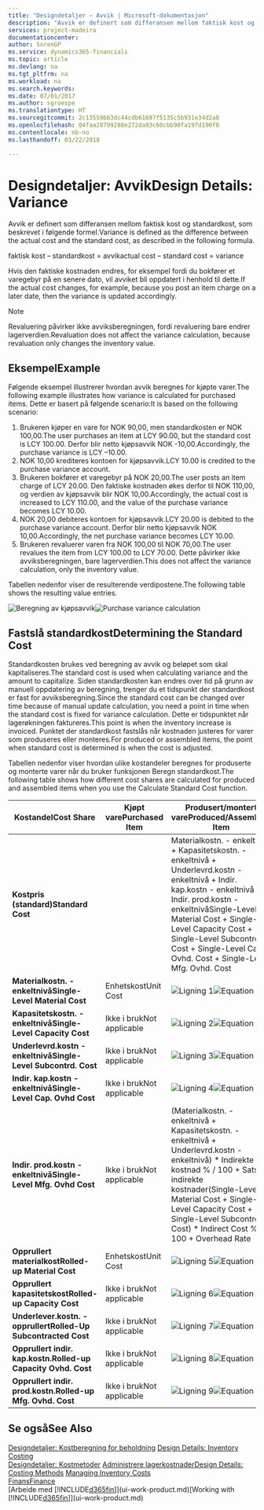 ```yaml
---
title: "Designdetaljer – Avvik | Microsoft-dokumentasjon"
description: "Avvik er definert som differansen mellom faktisk kost og standardkost, som beskrevet i følgende formel."
services: project-madeira
documentationcenter: 
author: SorenGP
ms.service: dynamics365-financials
ms.topic: article
ms.devlang: na
ms.tgt_pltfrm: na
ms.workload: na
ms.search.keywords: 
ms.date: 07/01/2017
ms.author: sgroespe
ms.translationtype: HT
ms.sourcegitcommit: 2c13559bb3dc44cdb61697f5135c5b931e34d2a8
ms.openlocfilehash: 04faa28799288e272da93c60cbb90fa19fd190f0
ms.contentlocale: nb-no
ms.lasthandoff: 03/22/2018

---
```

# <a name="design-details-variance"></a><span data-ttu-id="e1db5-103">Designdetaljer: Avvik</span><span class="sxs-lookup"><span data-stu-id="e1db5-103">Design Details: Variance</span></span>
<span data-ttu-id="e1db5-104">Avvik er definert som differansen mellom faktisk kost og standardkost, som beskrevet i følgende formel.</span><span class="sxs-lookup"><span data-stu-id="e1db5-104">Variance is defined as the difference between the actual cost and the standard cost, as described in the following formula.</span></span>  

 <span data-ttu-id="e1db5-105">faktisk kost – standardkost = avvik</span><span class="sxs-lookup"><span data-stu-id="e1db5-105">actual cost – standard cost = variance</span></span>  

 <span data-ttu-id="e1db5-106">Hvis den faktiske kostnaden endres, for eksempel fordi du bokfører et varegebyr på en senere dato, vil avviket bli oppdatert i henhold til dette.</span><span class="sxs-lookup"><span data-stu-id="e1db5-106">If the actual cost changes, for example, because you post an item charge on a later date, then the variance is updated accordingly.</span></span>  

> [!NOTE]  
>  <span data-ttu-id="e1db5-107">Revaluering påvirker ikke avviksberegningen, fordi revaluering bare endrer lagerverdien.</span><span class="sxs-lookup"><span data-stu-id="e1db5-107">Revaluation does not affect the variance calculation, because revaluation only changes the inventory value.</span></span>  

## <a name="example"></a><span data-ttu-id="e1db5-108">Eksempel</span><span class="sxs-lookup"><span data-stu-id="e1db5-108">Example</span></span>  
 <span data-ttu-id="e1db5-109">Følgende eksempel illustrerer hvordan avvik beregnes for kjøpte varer.</span><span class="sxs-lookup"><span data-stu-id="e1db5-109">The following example illustrates how variance is calculated for purchased items.</span></span> <span data-ttu-id="e1db5-110">Dette er basert på følgende scenario:</span><span class="sxs-lookup"><span data-stu-id="e1db5-110">It is based on the following scenario:</span></span>  

1.  <span data-ttu-id="e1db5-111">Brukeren kjøper en vare for NOK 90,00, men standardkosten er NOK 100,00.</span><span class="sxs-lookup"><span data-stu-id="e1db5-111">The user purchases an item at LCY 90.00, but the standard cost is LCY 100.00.</span></span> <span data-ttu-id="e1db5-112">Derfor blir netto kjøpsavvik NOK -10,00.</span><span class="sxs-lookup"><span data-stu-id="e1db5-112">Accordingly, the purchase variance is LCY –10.00.</span></span>  
2.  <span data-ttu-id="e1db5-113">NOK 10,00 krediteres kontoen for kjøpsavvik.</span><span class="sxs-lookup"><span data-stu-id="e1db5-113">LCY 10.00 is credited to the purchase variance account.</span></span>  
3.  <span data-ttu-id="e1db5-114">Brukeren bokfører et varegebyr på NOK 20,00.</span><span class="sxs-lookup"><span data-stu-id="e1db5-114">The user posts an item charge of LCY 20.00.</span></span> <span data-ttu-id="e1db5-115">Den faktiske kostnaden økes derfor til NOK 110,00, og verdien av kjøpsavvik blir NOK 10,00.</span><span class="sxs-lookup"><span data-stu-id="e1db5-115">Accordingly, the actual cost is increased to LCY 110.00, and the value of the purchase variance becomes LCY 10.00.</span></span>  
4.  <span data-ttu-id="e1db5-116">NOK 20,00 debiteres kontoen for kjøpsavvik.</span><span class="sxs-lookup"><span data-stu-id="e1db5-116">LCY 20.00 is debited to the purchase variance account.</span></span> <span data-ttu-id="e1db5-117">Derfor blir netto kjøpsavvik NOK 10,00.</span><span class="sxs-lookup"><span data-stu-id="e1db5-117">Accordingly, the net purchase variance becomes LCY 10.00.</span></span>  
5.  <span data-ttu-id="e1db5-118">Brukeren revaluerer varen fra NOK 100,00 til NOK 70,00.</span><span class="sxs-lookup"><span data-stu-id="e1db5-118">The user revalues the item from LCY 100.00 to LCY 70.00.</span></span> <span data-ttu-id="e1db5-119">Dette påvirker ikke avviksberegningen, bare lagerverdien.</span><span class="sxs-lookup"><span data-stu-id="e1db5-119">This does not affect the variance calculation, only the inventory value.</span></span>  

 <span data-ttu-id="e1db5-120">Tabellen nedenfor viser de resulterende verdipostene.</span><span class="sxs-lookup"><span data-stu-id="e1db5-120">The following table shows the resulting value entries.</span></span>  

 <span data-ttu-id="e1db5-121">![Beregning av kjøpsavvik](media/design_details_inventory_costing_11_purchase_variance.png "design_details_inventory_costing_11_purchase_variance")</span><span class="sxs-lookup"><span data-stu-id="e1db5-121">![Purchase variance calculation](media/design_details_inventory_costing_11_purchase_variance.png "design_details_inventory_costing_11_purchase_variance")</span></span>  

## <a name="determining-the-standard-cost"></a><span data-ttu-id="e1db5-122">Fastslå standardkost</span><span class="sxs-lookup"><span data-stu-id="e1db5-122">Determining the Standard Cost</span></span>  
 <span data-ttu-id="e1db5-123">Standardkosten brukes ved beregning av avvik og beløpet som skal kapitaliseres.</span><span class="sxs-lookup"><span data-stu-id="e1db5-123">The standard cost is used when calculating variance and the amount to capitalize.</span></span> <span data-ttu-id="e1db5-124">Siden standardkosten kan endres over tid på grunn av manuell oppdatering av beregning, trenger du et tidspunkt der standardkost er fast for avviksberegning.</span><span class="sxs-lookup"><span data-stu-id="e1db5-124">Since the standard cost can be changed over time because of manual update calculation, you need a point in time when the standard cost is fixed for variance calculation.</span></span> <span data-ttu-id="e1db5-125">Dette er tidspunktet når lagerøkningen faktureres.</span><span class="sxs-lookup"><span data-stu-id="e1db5-125">This point is when the inventory increase is invoiced.</span></span> <span data-ttu-id="e1db5-126">Punktet der standardkost fastslås når kostnaden justeres for varer som produseres eller monteres.</span><span class="sxs-lookup"><span data-stu-id="e1db5-126">For produced or assembled items, the point when standard cost is determined is when the cost is adjusted.</span></span>  

 <span data-ttu-id="e1db5-127">Tabellen nedenfor viser hvordan ulike kostandeler beregnes for produserte og monterte varer når du bruker funksjonen Beregn standardkost.</span><span class="sxs-lookup"><span data-stu-id="e1db5-127">The following table shows how different cost shares are calculated for produced and assembled items when you use the Calculate Standard Cost function.</span></span>  

|<span data-ttu-id="e1db5-128">Kostandel</span><span class="sxs-lookup"><span data-stu-id="e1db5-128">Cost Share</span></span>|<span data-ttu-id="e1db5-129">Kjøpt vare</span><span class="sxs-lookup"><span data-stu-id="e1db5-129">Purchased Item</span></span>|<span data-ttu-id="e1db5-130">Produsert/montert vare</span><span class="sxs-lookup"><span data-stu-id="e1db5-130">Produced/Assembled Item</span></span>|  
|----------------|--------------------|------------------------------|  
|<span data-ttu-id="e1db5-131">**Kostpris (standard)**</span><span class="sxs-lookup"><span data-stu-id="e1db5-131">**Standard Cost**</span></span>||<span data-ttu-id="e1db5-132">Materialkostn. - enkeltnivå + Kapasitetskostn. - enkeltnivå + Underlevrd.kostn - enkeltnivå + Indir. kap.kostn - enkeltnivå + Indir. prod.kostn - enkeltnivå</span><span class="sxs-lookup"><span data-stu-id="e1db5-132">Single-Level Material Cost + Single-Level Capacity Cost + Single-Level Subcontrd. Cost + Single-Level Cap. Ovhd. Cost + Single-Level Mfg. Ovhd. Cost</span></span>|  
|<span data-ttu-id="e1db5-133">**Materialkostn. - enkeltnivå**</span><span class="sxs-lookup"><span data-stu-id="e1db5-133">**Single-Level Material Cost**</span></span>|<span data-ttu-id="e1db5-134">Enhetskost</span><span class="sxs-lookup"><span data-stu-id="e1db5-134">Unit Cost</span></span>|<span data-ttu-id="e1db5-135">![Ligning 1](media/design_details_inventory_costing_11_equation_1.png "design_details_inventory_costing_11_equation_1")</span><span class="sxs-lookup"><span data-stu-id="e1db5-135">![Equation 1](media/design_details_inventory_costing_11_equation_1.png "design_details_inventory_costing_11_equation_1")</span></span>|  
|<span data-ttu-id="e1db5-136">**Kapasitetskostn. - enkeltnivå**</span><span class="sxs-lookup"><span data-stu-id="e1db5-136">**Single-Level Capacity Cost**</span></span>|<span data-ttu-id="e1db5-137">Ikke i bruk</span><span class="sxs-lookup"><span data-stu-id="e1db5-137">Not applicable</span></span>|<span data-ttu-id="e1db5-138">![Ligning 2](media/design_details_inventory_costing_11_equation_2.png "design_details_inventory_costing_11_equation_2")</span><span class="sxs-lookup"><span data-stu-id="e1db5-138">![Equation 2](media/design_details_inventory_costing_11_equation_2.png "design_details_inventory_costing_11_equation_2")</span></span>|  
|<span data-ttu-id="e1db5-139">**Underlevrd.kostn - enkeltnivå**</span><span class="sxs-lookup"><span data-stu-id="e1db5-139">**Single-Level Subcontrd. Cost**</span></span>|<span data-ttu-id="e1db5-140">Ikke i bruk</span><span class="sxs-lookup"><span data-stu-id="e1db5-140">Not applicable</span></span>|<span data-ttu-id="e1db5-141">![Ligning 3](media/design_details_inventory_costing_11_equation_3.png "design_details_inventory_costing_11_equation_3")</span><span class="sxs-lookup"><span data-stu-id="e1db5-141">![Equation 3](media/design_details_inventory_costing_11_equation_3.png "design_details_inventory_costing_11_equation_3")</span></span>|  
|<span data-ttu-id="e1db5-142">**Indir. kap.kostn - enkeltnivå**</span><span class="sxs-lookup"><span data-stu-id="e1db5-142">**Single-Level Cap. Ovhd Cost**</span></span>|<span data-ttu-id="e1db5-143">Ikke i bruk</span><span class="sxs-lookup"><span data-stu-id="e1db5-143">Not applicable</span></span>|<span data-ttu-id="e1db5-144">![Ligning 4](media/design_details_inventory_costing_11_equation_4.png "design_details_inventory_costing_11_equation_4")</span><span class="sxs-lookup"><span data-stu-id="e1db5-144">![Equation 4](media/design_details_inventory_costing_11_equation_4.png "design_details_inventory_costing_11_equation_4")</span></span>|  
|<span data-ttu-id="e1db5-145">**Indir. prod.kostn - enkeltnivå**</span><span class="sxs-lookup"><span data-stu-id="e1db5-145">**Single-Level Mfg. Ovhd Cost**</span></span>|<span data-ttu-id="e1db5-146">Ikke i bruk</span><span class="sxs-lookup"><span data-stu-id="e1db5-146">Not applicable</span></span>|<span data-ttu-id="e1db5-147">(Materialkostn. - enkeltnivå + Kapasitetskostn. - enkeltnivå + Underlevrd.kostn - enkeltnivå) \* Indirekte kostnad % / 100 + Sats for indirekte kostnader</span><span class="sxs-lookup"><span data-stu-id="e1db5-147">(Single-Level Material Cost + Single-Level Capacity Cost + Single-Level Subcontrd. Cost) \* Indirect Cost % / 100 + Overhead Rate</span></span>|  
|<span data-ttu-id="e1db5-148">**Opprullert materialkost**</span><span class="sxs-lookup"><span data-stu-id="e1db5-148">**Rolled-up Material Cost**</span></span>|<span data-ttu-id="e1db5-149">Enhetskost</span><span class="sxs-lookup"><span data-stu-id="e1db5-149">Unit Cost</span></span>|<span data-ttu-id="e1db5-150">![Ligning 5](media/design_details_inventory_costing_11_equation_5.png "design_details_inventory_costing_11_equation_5")</span><span class="sxs-lookup"><span data-stu-id="e1db5-150">![Equation 5](media/design_details_inventory_costing_11_equation_5.png "design_details_inventory_costing_11_equation_5")</span></span>|  
|<span data-ttu-id="e1db5-151">**Opprullert kapasitetskost**</span><span class="sxs-lookup"><span data-stu-id="e1db5-151">**Rolled-up Capacity Cost**</span></span>|<span data-ttu-id="e1db5-152">Ikke i bruk</span><span class="sxs-lookup"><span data-stu-id="e1db5-152">Not applicable</span></span>|<span data-ttu-id="e1db5-153">![Ligning 6](media/design_details_inventory_costing_11_equation_6.png "design_details_inventory_costing_11_equation_6")</span><span class="sxs-lookup"><span data-stu-id="e1db5-153">![Equation 6](media/design_details_inventory_costing_11_equation_6.png "design_details_inventory_costing_11_equation_6")</span></span>|  
|<span data-ttu-id="e1db5-154">**Underlever.kostn. - opprullert**</span><span class="sxs-lookup"><span data-stu-id="e1db5-154">**Rolled-Up Subcontracted Cost**</span></span>|<span data-ttu-id="e1db5-155">Ikke i bruk</span><span class="sxs-lookup"><span data-stu-id="e1db5-155">Not applicable</span></span>|<span data-ttu-id="e1db5-156">![Ligning 7](media/design_details_inventory_costing_11_equation_7.png "design_details_inventory_costing_11_equation_7")</span><span class="sxs-lookup"><span data-stu-id="e1db5-156">![Equation 7](media/design_details_inventory_costing_11_equation_7.png "design_details_inventory_costing_11_equation_7")</span></span>|  
|<span data-ttu-id="e1db5-157">**Opprullert indir. kap.kostn.**</span><span class="sxs-lookup"><span data-stu-id="e1db5-157">**Rolled-up Capacity Ovhd. Cost**</span></span>|<span data-ttu-id="e1db5-158">Ikke i bruk</span><span class="sxs-lookup"><span data-stu-id="e1db5-158">Not applicable</span></span>|<span data-ttu-id="e1db5-159">![Ligning 8](media/design_details_inventory_costing_11_equation_8.png "design_details_inventory_costing_11_equation_8")</span><span class="sxs-lookup"><span data-stu-id="e1db5-159">![Equation 8](media/design_details_inventory_costing_11_equation_8.png "design_details_inventory_costing_11_equation_8")</span></span>|  
|<span data-ttu-id="e1db5-160">**Opprullert indir. prod.kostn.**</span><span class="sxs-lookup"><span data-stu-id="e1db5-160">**Rolled-up Mfg. Ovhd. Cost**</span></span>|<span data-ttu-id="e1db5-161">Ikke i bruk</span><span class="sxs-lookup"><span data-stu-id="e1db5-161">Not applicable</span></span>|<span data-ttu-id="e1db5-162">![Ligning 9](media/design_details_inventory_costing_11_equation_9.png "design_details_inventory_costing_11_equation_9")</span><span class="sxs-lookup"><span data-stu-id="e1db5-162">![Equation 9](media/design_details_inventory_costing_11_equation_9.png "design_details_inventory_costing_11_equation_9")</span></span>|  

## <a name="see-also"></a><span data-ttu-id="e1db5-163">Se også</span><span class="sxs-lookup"><span data-stu-id="e1db5-163">See Also</span></span>  
 <span data-ttu-id="e1db5-164">[Designdetaljer: Kostberegning for beholdning](design-details-inventory-costing.md) </span><span class="sxs-lookup"><span data-stu-id="e1db5-164">[Design Details: Inventory Costing](design-details-inventory-costing.md) </span></span>  
 <span data-ttu-id="e1db5-165">[Designdetaljer: Kostmetoder](design-details-costing-methods.md) [Administrere lagerkostnader](finance-manage-inventory-costs.md)</span><span class="sxs-lookup"><span data-stu-id="e1db5-165">[Design Details: Costing Methods](design-details-costing-methods.md) [Managing Inventory Costs](finance-manage-inventory-costs.md)</span></span>  
 [<span data-ttu-id="e1db5-166">Finans</span><span class="sxs-lookup"><span data-stu-id="e1db5-166">Finance</span></span>](finance.md)  
 <span data-ttu-id="e1db5-167">[Arbeide med [!INCLUDE[d365fin](includes/d365fin_md.md)]](ui-work-product.md)</span><span class="sxs-lookup"><span data-stu-id="e1db5-167">[Working with [!INCLUDE[d365fin](includes/d365fin_md.md)]](ui-work-product.md)</span></span>

